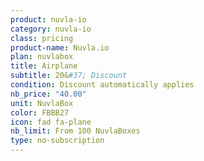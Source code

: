 ```yaml
---
product: nuvla-io
category: nuvla-io
class: pricing
product-name: Nuvla.io
plan: nuvlabox
title: Airplane
subtitle: 20&#37; Discount
condition: Discount automatically applies
nb_price: "40.00"
unit: NuvlaBox
color: FBBB27
icon: fad fa-plane
nb_limit: From 100 NuvlaBoxes
type: no-subscription
---
```

